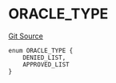 # ORACLE_TYPE
[Git Source](https://github.com/thrackle-io/tron/blob/1ba87bf9bb403411ce677f8e83126c3bf8cfa713/src/protocol/economic/ruleProcessor/RuleCodeData.sol)


```solidity
enum ORACLE_TYPE {
    DENIED_LIST,
    APPROVED_LIST
}
```

